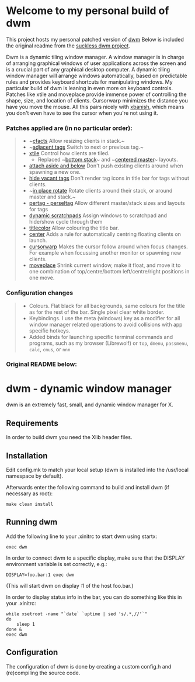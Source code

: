 # Welcome to my personal build of dwm

This project hosts my personal patched version of [dwm][1]  Below is included the original
readme from the [suckless dwm project][2].

Dwm is a dynamic tiling window manager. A window manager is in charge of arranging
graphical windows of user applications across the screen and is a crucial part of any
graphical desktop computer. A dynamic tiling window manager will arrange windows
automatically, based on predictable rules and provides keyboard shortcuts for manipulating
windows. My particular build of dwm is leaning in even more on keyboard controls. Patches
like xtile and moveplace provide immense power of controlling the shape, size, and
location of clients. Cursorwarp minimizes the distance you have you move the mouse. All
this pairs nicely with [xbanish][3], which means you don't even have to see the cursor
when you're not using it. 

[1]: https://dwm.suckless.org/ "dwm homepage" 
[2]: https://git.suckless.org/dwm/ "dwm source code" 
[3]: https://github.com/jcs/xbanish "xbanish"

### Patches applied are (in no particular order): 
> - ~[cfacts][3] Allow resizing clients in stack.~
> - ~[adjacent tags][4] Switch to next or previous tag.~
> - [xtile][5] Control how clients are tiled.
>    - Replaced ~[bottom stack][6]~ and ~[centered master][7]~ layouts. 
> - [attach aside and below][8] Don't push existing clients around when spawning a new one.
> - [hide vacant tags][9] Don't render tag icons in title bar for tags without clients.
> - ~[in place rotate][10] Rotate clients around their stack, or around master and stack.~
> - [pertag - perseltag][11] Allow different master/stack sizes and layouts for tags
> - [dynamic scratchpads][12] Assign windows to scratchpad and hide/show cycle through them
> - [titlecolor][13] Allow colouring the title bar.
> - [center][14] Adds a rule for automatically centring floating clients on launch.
> - [cursorwarp][15] Makes the cursor follow around when focus changes. For example when
>   focussing another monitor or spawning new clients. 
> - [moveplace][16] Shrink current window, make it float, and move it to one
>   combination of top/centre/bottom left/centre/right positions in one move.

[3]: https://dwm.suckless.org/patches/cfacts/ "Clients size factor" 
[4]: https://dwm.suckless.org/patches/focusadjacenttag/ "Focus adjacent tags" 
[5]: https://dwm.suckless.org/patches/xtile/ "New strategy for layouts" 
[6]: https://dwm.suckless.org/patches/bottomstack/ "Bottom stack, no longer included" 
[7]: https://dwm.suckless.org/patches/centeredmaster/ "Centered master, no longer included" 
[8]: https://dwm.suckless.org/patches/attachasideandbelow/ "Attach aside and below" 
[9]: https://dwm.suckless.org/patches/hide_vacant_tags/ "Hide vacant tags" 
[10]: https://dwm.suckless.org/patches/inplacerotate/ "In place rotate" 
[11]: https://dwm.suckless.org/patches/pertag/ "Per (selected) tag" 
[12]: https://dwm.suckless.org/patches/dynamicscratchpads/ "Dynamic scratchpads" 
[13]: https://dwm.suckless.org/patches/titlecolor/ "Title color" 
[14]: https://dwm.suckless.org/patches/center/ "Center rule for floating clients" 
[15]: https://dwm.suckless.org/patches/cursorwarp/ "Move cursor along whenever focus changes" 
[16]: https://dwm.suckless.org/patches/moveplace/ "Move window to one of nine cooridinates" 

### Configuration changes
> - Colours. Flat black for all backgrounds, same colours for the title as for the rest of
>   the bar. Single pixel clear white border.
> - Keybindings. I use the meta (windows) key as a modifier for all window manager related
>   operations to avoid collisions with app specific hotkeys.
> - Added binds for launching specific terminal commands and programs, such as my browser
>   (Librewolf) or `top`, `dmenu`, `passmenu`, `calc`, `cmus`, or `nnn`

### Original README below:

dwm - dynamic window manager
============================
dwm is an extremely fast, small, and dynamic window manager for X.


Requirements
------------
In order to build dwm you need the Xlib header files.


Installation
------------
Edit config.mk to match your local setup (dwm is installed into
the /usr/local namespace by default).

Afterwards enter the following command to build and install dwm (if
necessary as root):

    make clean install


Running dwm
-----------
Add the following line to your .xinitrc to start dwm using startx:

    exec dwm

In order to connect dwm to a specific display, make sure that
the DISPLAY environment variable is set correctly, e.g.:

    DISPLAY=foo.bar:1 exec dwm

(This will start dwm on display :1 of the host foo.bar.)

In order to display status info in the bar, you can do something
like this in your .xinitrc:

    while xsetroot -name "`date` `uptime | sed 's/.*,//'`"
    do
    	sleep 1
    done &
    exec dwm


Configuration
-------------
The configuration of dwm is done by creating a custom config.h
and (re)compiling the source code.
